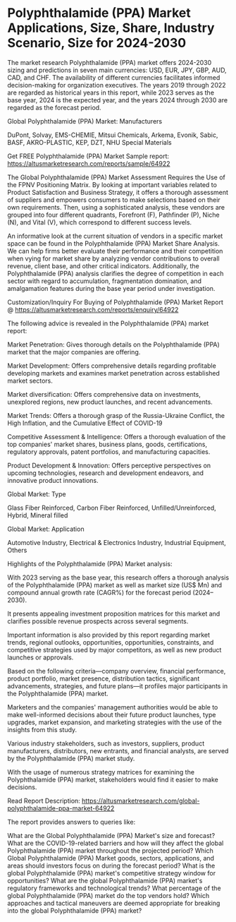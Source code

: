 <h1>Polyphthalamide (PPA) Market Applications, Size, Share, Industry Scenario, Size for 2024-2030 </h1>

The market research Polyphthalamide (PPA) market offers 2024-2030 sizing and predictions in seven main currencies: USD, EUR, JPY, GBP, AUD, CAD, and CHF. The availability of different currencies facilitates informed decision-making for organization executives. The years 2019 through 2022 are regarded as historical years in this report, while 2023 serves as the base year, 2024 is the expected year, and the years 2024 through 2030 are regarded as the forecast period.

Global Polyphthalamide (PPA) Market: Manufacturers

DuPont, Solvay, EMS-CHEMIE, Mitsui Chemicals, Arkema, Evonik, Sabic, BASF, AKRO-PLASTIC, KEP, DZT, NHU Special Materials

Get FREE Polyphthalamide (PPA) Market Sample report: https://altusmarketresearch.com/reports/sample/64922

The Global Polyphthalamide (PPA) Market Assessment Requires the Use of the FPNV Positioning Matrix. By looking at important variables related to Product Satisfaction and Business Strategy, it offers a thorough assessment of suppliers and empowers consumers to make selections based on their own requirements. Then, using a sophisticated analysis, these vendors are grouped into four different quadrants, Forefront (F), Pathfinder (P), Niche (N), and Vital (V), which correspond to different success levels.

An informative look at the current situation of vendors in a specific market space can be found in the Polyphthalamide (PPA) Market Share Analysis. We can help firms better evaluate their performance and their competition when vying for market share by analyzing vendor contributions to overall revenue, client base, and other critical indicators. Additionally, the Polyphthalamide (PPA) analysis clarifies the degree of competition in each sector with regard to accumulation, fragmentation domination, and amalgamation features during the base year period under investigation.

Customization/Inquiry For Buying of Polyphthalamide (PPA) Market Report @ https://altusmarketresearch.com/reports/enquiry/64922

The following advice is revealed in the Polyphthalamide (PPA) market report:

Market Penetration: Gives thorough details on the Polyphthalamide (PPA) market that the major companies are offering.

Market Development: Offers comprehensive details regarding profitable developing markets and examines market penetration across established market sectors.

Market diversification: Offers comprehensive data on investments, unexplored regions, new product launches, and recent advancements.

Market Trends: Offers a thorough grasp of the Russia-Ukraine Conflict, the High Inflation, and the Cumulative Effect of COVID-19

Competitive Assessment & Intelligence: Offers a thorough evaluation of the top companies' market shares, business plans, goods, certifications, regulatory approvals, patent portfolios, and manufacturing capacities.

Product Development & Innovation: Offers perceptive perspectives on upcoming technologies, research and development endeavors, and innovative product innovations.

Global Market: Type

Glass Fiber Reinforced, Carbon Fiber Reinforced, Unfilled/Unreinforced, Hybrid, Mineral filled

Global Market: Application

Automotive Industry, Electrical & Electronics Industry, Industrial Equipment, Others

Highlights of the Polyphthalamide (PPA) Market analysis:

With 2023 serving as the base year, this research offers a thorough analysis of the Polyphthalamide (PPA) market as well as market size (US$ Mn) and compound annual growth rate (CAGR%) for the forecast period (2024–2030).

It presents appealing investment proposition matrices for this market and clarifies possible revenue prospects across several segments.

Important information is also provided by this report regarding market trends, regional outlooks, opportunities, opportunities, constraints, and competitive strategies used by major competitors, as well as new product launches or approvals.

Based on the following criteria—company overview, financial performance, product portfolio, market presence, distribution tactics, significant advancements, strategies, and future plans—it profiles major participants in the Polyphthalamide (PPA) market.

Marketers and the companies' management authorities would be able to make well-informed decisions about their future product launches, type upgrades, market expansion, and marketing strategies with the use of the insights from this study.

Various industry stakeholders, such as investors, suppliers, product manufacturers, distributors, new entrants, and financial analysts, are served by the Polyphthalamide (PPA) market study.

With the usage of numerous strategy matrices for examining the Polyphthalamide (PPA) market, stakeholders would find it easier to make decisions.

Read Report Description: https://altusmarketresearch.com/global-polyphthalamide-ppa-market-64922

The report provides answers to queries like:

What are the Global Polyphthalamide (PPA) Market's size and forecast?
What are the COVID-19-related barriers and how will they affect the global Polyphthalamide (PPA) market throughout the projected period?
Which Global Polyphthalamide (PPA) Market goods, sectors, applications, and areas should investors focus on during the forecast period?
What is the global Polyphthalamide (PPA) market's competitive strategy window for opportunities?
What are the global Polyphthalamide (PPA) market's regulatory frameworks and technological trends?
What percentage of the global Polyphthalamide (PPA) market do the top vendors hold?
Which approaches and tactical maneuvers are deemed appropriate for breaking into the global Polyphthalamide (PPA) market?
